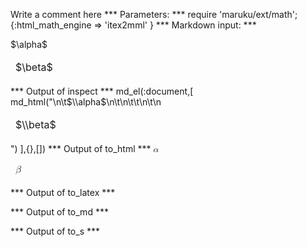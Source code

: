 Write a comment here
*** Parameters: ***
require 'maruku/ext/math';{:html_math_engine => 'itex2mml' }
*** Markdown input: ***
<table markdown='1'>
	$\alpha$
	<thead>
		<td markdown='1'>$\beta$</td>
	</thead>
</table>
*** Output of inspect ***
md_el(:document,[
	md_html("<table markdown='1'>\n\t$\\alpha$\n\t<thead>\n\t\t<td markdown='1'>$\\beta$</td>\n\t</thead>\n</table>")
],{},[])
*** Output of to_html ***
<table><math xmlns="http://www.w3.org/1998/Math/MathML" display="inline" class="maruku-mathml"><semantics><mrow><mi>α</mi></mrow><annotation encoding="application/x-tex">\alpha</annotation></semantics></math><thead>
		<td><math xmlns="http://www.w3.org/1998/Math/MathML" display="inline" class="maruku-mathml"><semantics><mrow><mi>β</mi></mrow><annotation encoding="application/x-tex">\beta</annotation></semantics></math></td>
	</thead>
</table>
*** Output of to_latex ***

*** Output of to_md ***

*** Output of to_s ***

